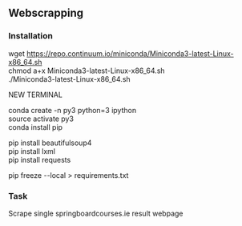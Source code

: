 ## Webscrapping 


### Installation

wget https://repo.continuum.io/miniconda/Miniconda3-latest-Linux-x86_64.sh<br>
chmod a+x Miniconda3-latest-Linux-x86_64.sh<br>
./Miniconda3-latest-Linux-x86_64.sh<br>

NEW TERMINAL

conda create -n py3 python=3 ipython <br>
source activate py3 <br>
conda install pip <br>

pip install beautifulsoup4<br>
pip install lxml<br>
pip install requests<br>


pip freeze --local > requirements.txt


### Task # 

Scrape single springboardcourses.ie result webpage

